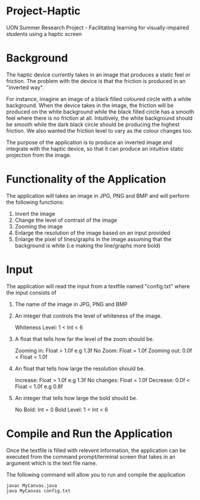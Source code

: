 # Project-Haptic
UON Summer Research Project - Facilitating learning for visually-impaired students using a haptic screen

# Background

The haptic device currently takes in an image that produces a static feel or friction. The problem with the device is that the friction is produced in an "inverted way".

For instance, imagine an image of a black filled coloured circle with a white background. When the device takes in the image, the friction will be produced on the white background while the black filled circle has a smooth feel where there is no friction at all. Intuitively, the white background should be smooth while the dark black circle should be producing the highest friction. We also wanted the friction level to vary as the colour changes too.

The purpose of the application is to produce an inverted image and integrate with the haptic device, so that it can produce an intuitive static projection from the image.

# Functionality of the Application

The application will takes an image in JPG, PNG and BMP and will perform the following functions:

 1. Invert the image
 2. Change the level of contrast of the image
 3. Zooming the image
 4. Enlarge the resolution of the image based on an input provided
 5. Enlarge the pixel of lines/graphs in the image assuming that the background is white (i.e making the line/graphs more bold)

# Input

The application will read the input from a textfile named "config.txt" where the input consists of

 1. The name of the image in JPG, PNG and BMP
 2. An integer that controls the level of whiteness of the image. 

	Whiteness Level: 1 < Int < 6

 3. A float that tells how far the level of the zoom should be. 

	Zooming in: Float > 1.0f e.g 1.3f
	No Zoom: Float = 1.0f
	Zooming out: 0.0f < Float < 1.0f 

 4. An float that tells how large the resolution should be.

	Increase: Float > 1.0f e.g 1.3f
	No changes: Float = 1.0f
	Decrease: 0.0f < Float < 1.0f e.g 0.8f

 5. An integer that tells how large the bold should be. 
	
	No Bold: Int = 0
	Bold Level: 1 < Int < 6
 

# Compile and Run the Application

Once the textfile is filled with relevent information, the application can be executed from the command prompt/terminal screen that takes in an argument which is the text file name.

The following command will allow you to run and compile the application

```
javac MyCanvas.java
java MyCanvas config.txt
```

